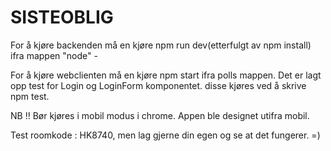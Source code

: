 # SISTEOBLIG

For å kjøre backenden må en kjøre npm run dev(etterfulgt av npm install) ifra mappen "node" - 


For å kjøre webclienten må en kjøre npm start ifra polls mappen.
Det er lagt opp test for Login og LoginForm komponentet. disse kjøres ved å skrive npm test.


NB !! Bør kjøres i mobil modus i chrome. Appen ble designet utifra mobil.


Test roomkode : HK8740, men lag gjerne din egen og se at det fungerer. =) 